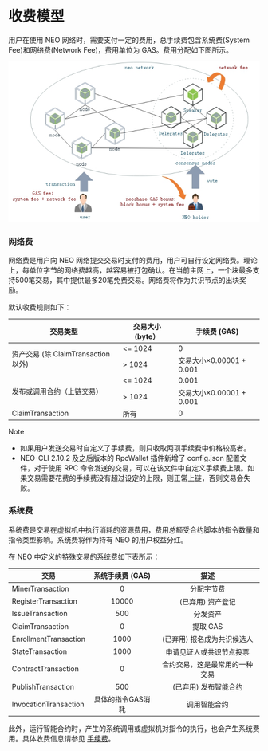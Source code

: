 # 收费模型

用户在使用 NEO 网络时，需要支付一定的费用，总手续费包含系统费(System Fee)和网络费(Network Fee)，费用单位为 GAS。费用分配如下图所示。

[![economic model](../images/blockchain/economic_model.jpg)](../../images/blockchain/economic_model.jpg)



### 网络费

网络费是用户向 NEO 网络提交交易时支付的费用，用户可自行设定网络费。理论上，每单位字节的网络费越高，越容易被打包确认。在当前主网上，一个块最多支持500笔交易，其中提供最多20笔免费交易。网络费将作为共识节点的出块奖励。

默认收费规则如下：

<table class='table table-hover'>
    <thead>
        <tr>
            <th>交易类型</th>
            <th>交易大小 (byte）</th>
            <th>手续费 (GAS)</th>
        </tr>
    </thead>
    <tbody>
        <tr>
            <td rowspan="2">资产交易 (除 ClaimTransaction 以外)</td>
            <td>&lt;= 1024</td>
            <td>0</td>
        </tr>
        <tr>
            <td>&gt; 1024</td>
            <td>交易大小&times;0.00001 + 0.001<br></td>
        </tr>
        <tr>
            <td rowspan="2">发布或调用合约（上链交易）</td>
            <td>&lt;= 1024</td>
            <td>0.001</td>
        </tr>
        <tr>
            <td>&gt; 1024</td>
            <td>交易大小&times;0.00001 + 0.001</td>
        </tr>
        <tr>
            <td rowspan="3">ClaimTransaction</td>
            <td>所有</td>
            <td>0</td>
        </tr>
    </tbody>
</table>

> [!Note]
>
> - 如果用户发送交易时自定义了手续费，则只收取两项手续费中价格较高者。
> - NEO-CLI 2.10.2 及之后版本的 RpcWallet 插件新增了 config.json 配置文件，对于使用 RPC 命令发送的交易，可以在该文件中自定义手续费上限。如果交易需要花费的手续费没有超过设定的上限，则正常上链，否则交易会失败。

### 系统费
系统费是交易在虚拟机中执行消耗的资源费用，费用总额受合约脚本的指令数量和指令类型影响。系统费将作为持有 NEO 的用户权益分红。

在 NEO 中定义的特殊交易的系统费如下表所示： 

| 交易 | 系统手续费 (GAS) | 描述 |
| --------   | :-----:   | :----: |
| MinerTransaction | 0 | 分配字节费  |
| RegisterTransaction | 10000 | (已弃用) 资产登记   |
| IssueTransaction | 500 | 分发资产   |
| ClaimTransaction | 0 | 提取 GAS |
| EnrollmentTransaction | 1000 | (已弃用) 报名成为共识候选人   |
| StateTransaction | 1000 | 申请见证人或共识节点投票   |
| ContractTransaction | 0 | 合约交易，这是最常用的一种交易   |
| PublishTransaction | 500 | (已弃用) 发布智能合约 |
| InvocationTransaction | 具体的指令GAS消耗 | 调用智能合约   |

此外，运行智能合约时，产生的系统调用或虚拟机对指令的执行，也会产生系统费用。具体收费信息请参见 [手续费](../../sc/fees.md)。


